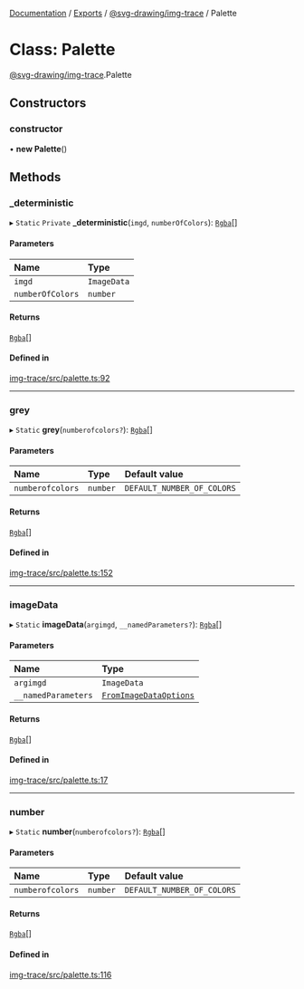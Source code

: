 [Documentation](../README.md) / [Exports](../modules.md) / [@svg-drawing/img-trace](../modules/svg_drawing_img_trace.md) / Palette

# Class: Palette

[@svg-drawing/img-trace](../modules/svg_drawing_img_trace.md).Palette

## Constructors

### constructor

• **new Palette**()

## Methods

### \_deterministic

▸ `Static` `Private` **_deterministic**(`imgd`, `numberOfColors`): [`Rgba`](../interfaces/svg_drawing_img_trace.Rgba.md)[]

#### Parameters

| Name | Type |
| :------ | :------ |
| `imgd` | `ImageData` |
| `numberOfColors` | `number` |

#### Returns

[`Rgba`](../interfaces/svg_drawing_img_trace.Rgba.md)[]

#### Defined in

[img-trace/src/palette.ts:92](https://github.com/kmkzt/svg-drawing/blob/ed5bdad/packages/img-trace/src/palette.ts#L92)

___

### grey

▸ `Static` **grey**(`numberofcolors?`): [`Rgba`](../interfaces/svg_drawing_img_trace.Rgba.md)[]

#### Parameters

| Name | Type | Default value |
| :------ | :------ | :------ |
| `numberofcolors` | `number` | `DEFAULT_NUMBER_OF_COLORS` |

#### Returns

[`Rgba`](../interfaces/svg_drawing_img_trace.Rgba.md)[]

#### Defined in

[img-trace/src/palette.ts:152](https://github.com/kmkzt/svg-drawing/blob/ed5bdad/packages/img-trace/src/palette.ts#L152)

___

### imageData

▸ `Static` **imageData**(`argimgd`, `__namedParameters?`): [`Rgba`](../interfaces/svg_drawing_img_trace.Rgba.md)[]

#### Parameters

| Name | Type |
| :------ | :------ |
| `argimgd` | `ImageData` |
| `__namedParameters` | [`FromImageDataOptions`](../interfaces/svg_drawing_img_trace.FromImageDataOptions.md) |

#### Returns

[`Rgba`](../interfaces/svg_drawing_img_trace.Rgba.md)[]

#### Defined in

[img-trace/src/palette.ts:17](https://github.com/kmkzt/svg-drawing/blob/ed5bdad/packages/img-trace/src/palette.ts#L17)

___

### number

▸ `Static` **number**(`numberofcolors?`): [`Rgba`](../interfaces/svg_drawing_img_trace.Rgba.md)[]

#### Parameters

| Name | Type | Default value |
| :------ | :------ | :------ |
| `numberofcolors` | `number` | `DEFAULT_NUMBER_OF_COLORS` |

#### Returns

[`Rgba`](../interfaces/svg_drawing_img_trace.Rgba.md)[]

#### Defined in

[img-trace/src/palette.ts:116](https://github.com/kmkzt/svg-drawing/blob/ed5bdad/packages/img-trace/src/palette.ts#L116)
